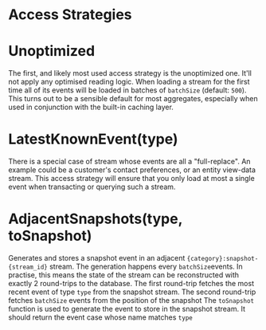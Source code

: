 # Access Strategies


# Unoptimized

The first, and likely most used access strategy is the unoptimized one. It'll not apply any optimised reading logic.
When loading a stream for the first time all of its events will be loaded in batches of `batchSize` (default: `500`).
This turns out to be a sensible default for most aggregates, especially when used in conjunction with the
built-in caching layer.

# LatestKnownEvent(type)

There is a special case of stream whose events are all a "full-replace". An example could be a customer's contact
preferences, or an entity view-data stream. This access strategy will ensure that you only load at most a single event
when transacting or querying such a stream.

# AdjacentSnapshots(type, toSnapshot)

Generates and stores a snapshot event in an adjacent `{category}:snapshot-{stream_id}` stream.
The generation happens every `batchSize`events.
In practise, this means the state of the stream can be reconstructed with exactly 2 round-trips to the database.
The first round-trip fetches the most recent event of type `type` from the snapshot stream.
The second round-trip fetches `batchSize` events from the position of the snapshot
The `toSnapshot` function is used to generate the event to store in the snapshot stream.
It should return the event case whose name matches `type`
